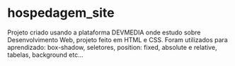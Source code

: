 # hospedagem_site
Projeto criado usando a plataforma DEVMEDIA onde estudo sobre Desenvolvimento Web, projeto feito em HTML e CSS. Foram utilizados para aprendizado: box-shadow, seletores, position: fixed, absolute e relative, tabelas, background etc...
